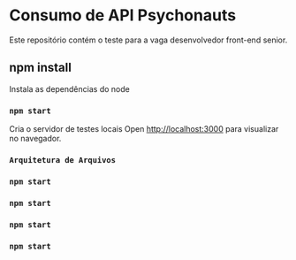 # Consumo de API Psychonauts

Este repositório contém o teste para a vaga desenvolvedor front-end senior.

## npm install

Instala as dependências do node

### `npm start`

Cria o servidor de testes locais
Open [http://localhost:3000](http://localhost:3000) para visualizar no navegador.

### `Arquitetura de Arquivos` 
### `npm start`
### `npm start`
### `npm start`
### `npm start`
